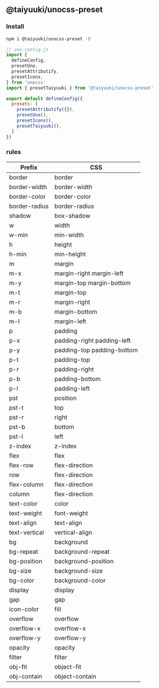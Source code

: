 ## @taiyuuki/unocss-preset

### Install

```bash
npm i @taiyuuki/unocss-preset -D
```

```js
// uno.config.js
import {
  defineConfig,
  presetUno,
  presetAttributify,
  presetIcons,
} from 'unocss'
import { presetTaiyuuki } from '@taiyuuki/unocss-preset'

export default defineConfig({
  presets: [
    presetAttributify({}),
    presetUno(),
    presetIcons(),
    presetTaiyuuki(),
  ]
})
```

### rules

| Prefix        | CSS                        |
| ------------- | -------------------------- |
| border        | border                     |
| border-width  | border-width               |
| border-color  | border-color               |
| border-radius | border-radius              |
| shadow        | box-shadow                 |
| w             | width                      |
| w-min         | min-width                  |
| h             | height                     |
| h-min         | min-height                 |
| m             | margin                     |
| m-x           | margin-right margin-left   |
| m-y           | margin-top margin-bottom   |
| m-t           | margin-top                 |
| m-r           | margin-right               |
| m-b           | margin-bottom              |
| m-l           | margin-left                |
| p             | padding                    |
| p-x           | padding-right padding-left |
| p-y           | padding-top padding-bottom |
| p-t           | padding-top                |
| p-r           | padding-right              |
| p-b           | padding-bottom             |
| p-l           | padding-left               |
| pst           | position                   |
| pst-t         | top                        |
| pst-r         | right                      |
| pst-b         | bottom                     |
| pst-l         | left                       |
| z-index       | z-index                    |
| flex          | flex                       |
| flex-row      | flex-direction             |
| row           | flex-direction             |
| flex-column   | flex-direction             |
| column        | flex-direction             |
| text-color    | color                      |
| text-weight   | font-weight                |
| text-align    | text-align                 |
| text-vertical | vertical-align             |
| bg            | background                 |
| bg-repeat     | background-repeat          |
| bg-position   | background-position        |
| bg-size       | background-size            |
| bg-color      | background-color           |
| display       | display                    |
| gap           | gap                        |
| icon-color    | fill                       |
| overflow      | overflow                   |
| overflow-x    | overflow-x                 |
| overflow-y    | overflow-y                 |
| opacity       | opacity                    |
| filter        | filter                     |
| obj-fit       | object-fit                 |
| obj-contain   | object-contain             |
